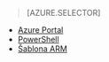 > [AZURE.SELECTOR]
- [Azure Portal](../articles/virtual-network/virtual-networks-create-vnetpeering-arm-portal.md)
- [PowerShell](../articles/virtual-network/virtual-networks-create-vnetpeering-arm-ps.md)
- [Šablona ARM](../articles/virtual-network/virtual-networks-create-vnetpeering-arm-template-click.md)


<!---HONumber=Aug16_HO4-->


